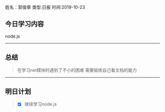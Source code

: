 姓名：郭俊章
类型:日报
时间:2019-10-23

## 今日学习内容 ##
node.js

* * *
## 总结 ##
> 在学习net模块时遇到了不小的困难
> 需要锻炼自己看文档的能力
* * *
## 明日计划 ##
> - [x] 继续学习node.js